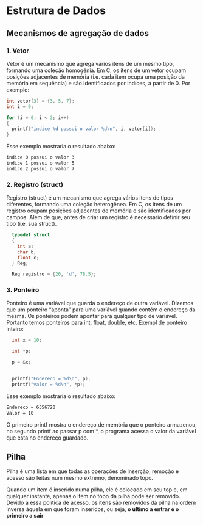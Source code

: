 # Estrutura de Dados

## Mecanismos de agregação de dados

### 1. Vetor

Vetor é um mecanismo que agrega vários itens de um mesmo tipo, formando uma coleção homogênia. Em C, os itens de um vetor ocupam posições adjacentes de memória (i.e. cada item ocupa uma posição da memória em sequência) e são identificados por indíces, a partir de 0. Por exemplo:

```c
int vetor[3] = {3, 5, 7};
int i = 0;

for (i = 0; i < 3; i++)
{
  printf("indice %d possui o valor %d\n", i, vetor[i]);
}

```

Esse exemplo mostraria o resultado abaixo:

```cmd
indice 0 possui o valor 3
indice 1 possui o valor 5
indice 2 possui o valor 7
```

### 2. Registro (struct)

Registro (struct) é um mecanismo que agrega vários itens de tipos diferentes, formando uma coleção heterogênea. Em C, os itens de um registro ocupam posições adjacentes de memória e são identificados por campos. Além de que, antes de criar um registro é necessario definir seu tipo (i.e. sua struct).

```c
  typedef struct
  {
    int a;
    char b;
    float c;
  } Reg;

  Reg registro = {20, 'd', 78.5};
  ```

### 3. Ponteiro

Ponteiro é uma variável que guarda o endereço de outra variável. Dizemos que um ponteiro “aponta” para uma varíável quando contém o endereço da mesma. Os ponteiros podem apontar para qualquer tipo de variável. Portanto temos ponteiros para int, float, double, etc. Exempl de ponteiro inteiro:

```c
  int x = 10;

  int *p;

  p = &x;


  printf("Endereco = %d\n", p);
  printf("valor = %d\n", *p);
```

Esse exemplo mostraria o resultado abaixo:

```cmd
Endereco = 6356720
Valor = 10
```

O primeiro printf mostra o endereço de memória que o ponteiro armazenou, no segundo printf ao passar p com *, o programa acessa o valor da variável que esta no endereço guardado.


## Pilha

Pilha é uma lista em que todas as operações de inserção, remoção e acesso são feitas num mesmo extremo, denominado topo.

Quando um item é inserido numa pilha, ele é colocado em seu top e, em qualquer instante, apenas o item no topo da pilha pode ser removido. Devido a essa política de acesso, os itens são removidos da pilha na ordem inversa àquela em que foram inseridos, ou seja, **o último a entrar é o primeiro a sair**